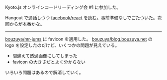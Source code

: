 Kyoto.js オンラインコードリーディング会 #1 に参加した。

Hangout で通話しつつ [facebook/react][] を読む。事前準備なしでごたついた。次回からが本番かな。

-----

[bouzuya/mr-jums][] に favicon を適用した。 [bouzuya/blog.bouzuya.net][] の logo を設定したのだけど、いくつかの問題が見えている。

- 間違えて透過画像にしてしまった
- favicon の大きさだとよく分からない

いろいろ問題はあるので解消していく。

[facebook/react]: https://github.com/facebook/react
[bouzuya/mr-jums]: https://github.com/bouzuya/mr-jums
[bouzuya/blog.bouzuya.net]: https://github.com/bouzuya/blog.bouzuya.net
